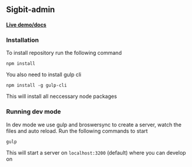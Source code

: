 ## Sigbit-admin

#### [Live demo/docs](https://significantbit.github.io/sigbit-admin/)

### Installation
To install repository run the following command

`npm install`

You also need to install gulp cli

`npm install -g gulp-cli`

This will install all neccessary node packages

### Running dev mode
In dev mode we use gulp and broswersync to create a server, watch the files and auto reload. 
Run the following commands to start

`gulp`

This will start a server on `localhost:3200` (default) where you can develop on
